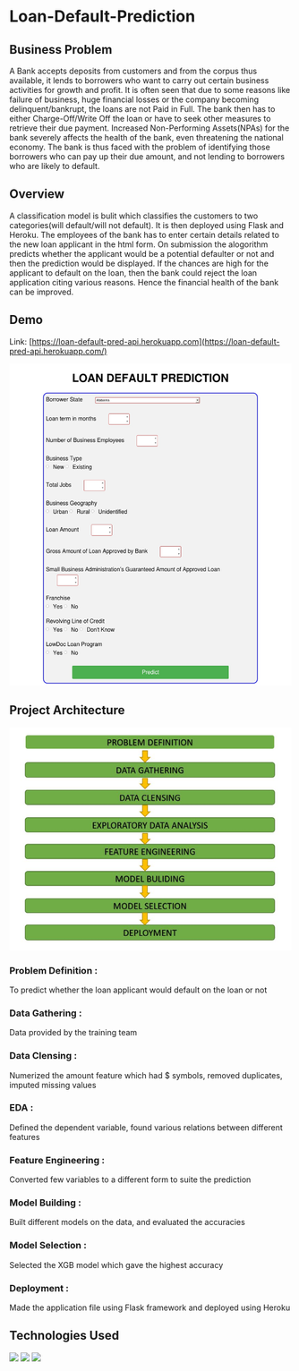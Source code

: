 # Loan-Default-Prediction
## Business Problem
A Bank accepts deposits from customers and from the corpus thus available, it lends to borrowers who want to carry out certain business activities for growth and profit. 
It is often seen that due to some reasons like failure of business, huge financial losses or the company becoming delinquent/bankrupt, the loans are not Paid in Full. 
The bank then has to either Charge-Off/Write Off the loan or have to seek other measures to retrieve their due payment. Increased Non-Performing Assets(NPAs) for the bank
severely affects the health of the bank, even threatening the national economy. The bank is thus faced with the problem of identifying those borrowers who can pay up their 
due amount, and not lending to borrowers who are likely to default.

## Overview
A classification model is bulit which classifies the customers to two categories(will default/will not default). It is then deployed using Flask and Heroku. The employees of the bank has to enter certain details related to the new loan applicant in the html form. On submission the alogorithm predicts whether the applicant would be a potential defaulter or not and then the prediction would be displayed. If the chances are high for the applicant to default on the loan, then the bank could reject the loan application citing various reasons. Hence the financial health of the bank can be improved. 

## Demo
Link: [https://loan-default-pred-api.herokuapp.com](https://loan-default-pred-api.herokuapp.com/)

![](/static/form_image.jpg)

## Project Architecture
![](/static/architecture.JPG)
### Problem Definition : 
To predict whether the loan applicant would default on the loan or not
### Data Gathering : 
Data provided by the training team
### Data Clensing : 
Numerized the amount feature which had $ symbols, removed duplicates, imputed missing values
### EDA : 
Defined the dependent variable, found various relations between different features
### Feature Engineering : 
Converted few variables to a different form to suite the prediction
### Model Building : 
Built different models on the data, and evaluated the accuracies
### Model Selection : 
Selected the XGB model which gave the highest accuracy
### Deployment : 
Made the application file using Flask framework and deployed using Heroku  

## Technologies Used
<img src="https://www.python.org/static/community_logos/python-logo-master-v3-TM.png" width=280> <img target="_blank" src="https://flask.palletsprojects.com/en/1.1.x/_images/flask-logo.png" width=280> <img target="_blank" src="https://number1.co.za/wp-content/uploads/2017/10/gunicorn_logo-300x85.png" width=280>  
